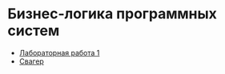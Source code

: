 # Бизнес-логика программных систем

* [Лабораторная работа 1](/lab1)
* [Свагер](http://127.0.0.1:8080/swagger-ui/index.html)
